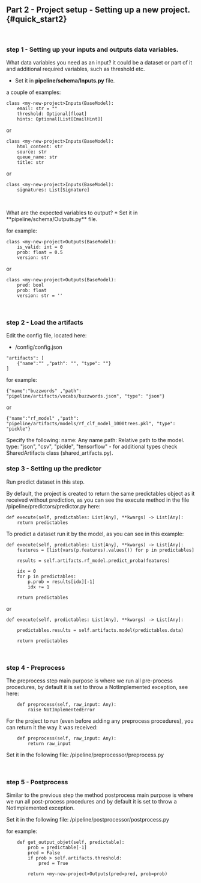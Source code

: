 ## Part 2 - Project setup - Setting up a new project.{#quick_start2} 

&nbsp;
### step 1 - Setting up your inputs and outputs data variables.
What data variables you need as an input? it could be a dataset or part of it and additional required variables, such
as threshold etc.

* Set it in **pipeline/schema/<my-new-project>Inputs.py** file.

a couple of examples:
```
class <my-new-project>Inputs(BaseModel):
    email: str = ""
    threshold: Optional[float]
    hints: Optional[List[EmailHint]]
```

or

```
class <my-new-project>Inputs(BaseModel):
    html_content: str
    source: str
    queue_name: str
    title: str
``` 

or

```
class <my-new-project>Inputs(BaseModel):
    signatures: List[Signature]
    
```

<br />
What are the expected variables to output?
* Set it in **pipeline/schema/<my-new-project>Outputs.py** file.

for example:
```
class <my-new-project>Outputs(BaseModel):
    is_valid: int = 0
    prob: float = 0.5
    version: str
```

or

```
class <my-new-project>Outputs(BaseModel):
    pred: bool
    prob: float
    version: str = ''
```


&nbsp;
### step 2 - Load the artifacts 

Edit the config file, located here: 
  * <my-new-project>/config/config.json
  
```
"artifacts": [
    {"name":"" ,"path": "", "type": ""}
]
```
for example:
```
{"name":"buzzwords" ,"path": "pipeline/artifacts/vocabs/buzzwords.json", "type": "json"}
```
or
```
{"name":"rf_model" ,"path": "pipeline/artifacts/models/rf_clf_model_1000trees.pkl", "type": "pickle"}
```
Specify the following:
name: Any name
path: Relative path to the model.
type: "json", "csv", "pickle", "tensorflow" - for additional types check SharedArtifacts class (shared_artifacts.py).

### step 3 - Setting up the predictor
Run predict dataset in this step.

By default, the project is created to return the same predictables object as it received without prediction,
as you can see the execute method in the file <my-new-project>/pipeline/predictors/predictor.py here:
```
def execute(self, predictables: List[Any], **kwargs) -> List[Any]:
    return predictables
```

To predict a dataset run it by the model, as you can see in this example:
```
def execute(self, predictables: List[Any], **kwargs) -> List[Any]:    
    features = [list(vars(p.features).values()) for p in predictables]
    
    results = self.artifacts.rf_model.predict_proba(features)
    
    idx = 0
    for p in predictables:
        p.prob = results[idx][-1]
        idx += 1
    
    return predictables
```
or
```
def execute(self, predictables: List[Any], **kwargs) -> List[Any]:
            
    predictables.results = self.artifacts.model(predictables.data)
        
    return predictables
```


&nbsp;
### step 4 - Preprocess
The preprocess step main purpose is where we run all pre-process procedures, by default it is set to 
throw a NotImplemented exception, see here:
```
    def preprocess(self, raw_input: Any):        
        raise NotImplementedError
```

For the project to run (even before adding any preprocess procedures), you can return it the way it was received:
```
    def preprocess(self, raw_input: Any):
        return raw_input        
``` 
Set it in the following file:
<my-new-project>/pipeline/preprocessor/preprocess.py

&nbsp;
### step 5 - Postprocess
Similar to the previous step the method postprocess main purpose is where we run all post-process procedures and by 
default it is set to throw a NotImplemented exception.

Set it in the following file:
<my-new-project>/pipeline/postprocessor/postprocess.py

for example:
```
    def get_output_objet(self, predictable):
        prob = predictable[-1]
        pred = False
        if prob > self.artifacts.threshold:
            pred = True

        return <my-new-project>Outputs(pred=pred, prob=prob)
```

